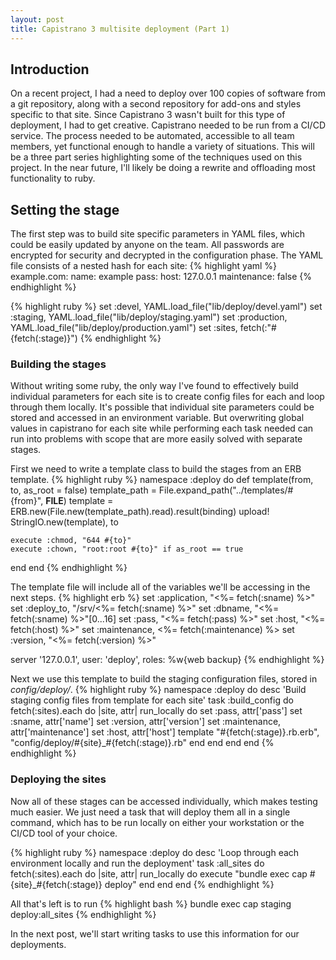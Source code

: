 ```yaml
---
layout: post
title: Capistrano 3 multisite deployment (Part 1)
---
```

## Introduction
On a recent project, I had a need to deploy over 100 copies of software from a git repository, along with a second repository for add-ons and styles specific to that site.  Since Capistrano 3 wasn't built for this type of deployment, I had to get creative.  Capistrano needed to be run from a CI/CD service.  The process needed to be automated, accessible to all team members, yet functional enough to handle a variety of situations.  This will be a three part series highlighting some of the techniques used on this project.  In the near future, I'll likely be doing a rewrite and offloading most functionality to ruby.

## Setting the stage
The first step was to build site specific parameters in YAML files, which could be easily updated by anyone on the team.  All passwords are encrypted for security and decrypted in the configuration phase.  The YAML file consists of a nested hash for each site:
{% highlight yaml %}
example.com:
  name: example
  pass:
  host: 127.0.0.1
  maintenance: false
{% endhighlight %}

{% highlight ruby %}
set :devel,         YAML.load_file("lib/deploy/devel.yaml")
set :staging,       YAML.load_file("lib/deploy/staging.yaml")
set :production,    YAML.load_file("lib/deploy/production.yaml")
set :sites,         fetch(:"#{fetch(:stage)}")
{% endhighlight %}

### Building the stages
Without writing some ruby, the only way I've found to effectively build individual parameters for each site is to create config files for each and loop through them locally.  It's possible that individual site parameters could be stored and accessed in an environment variable.  But overwriting global values in capistrano for each site while performing each task needed can run into problems with scope that are more easily solved with separate stages.

First we need to write a template class to build the stages from an ERB template.
{% highlight ruby %}
namespace :deploy do
  def template(from, to, as_root = false)
    template_path = File.expand_path("../templates/#{from}", __FILE__)
    template = ERB.new(File.new(template_path).read).result(binding)
    upload! StringIO.new(template), to

    execute :chmod, "644 #{to}"
    execute :chown, "root:root #{to}" if as_root == true
  end
end
{% endhighlight %}

The template file will include all of the variables we'll be accessing in the next steps.
{% highlight erb %}
set :application, "<%= fetch(:sname) %>"
set :deploy_to,   "/srv/<%= fetch(:sname) %>"
set :dbname,      "<%= fetch(:sname) %>"[0...16]
set :pass,        "<%= fetch(:pass) %>"
set :host,        "<%= fetch(:host) %>"
set :maintenance, <%= fetch(:maintenance) %>
set :version,     "<%= fetch(:version) %>"

server '127.0.0.1', user: 'deploy', roles: %w{web backup}
{% endhighlight %}

Next we use this template to build the staging configuration files, stored in *config/deploy/*.
{% highlight ruby %}
namespace :deploy do
  desc 'Build staging config files from template for each site'
  task :build_config do
    fetch(:sites).each do |site, attr|
      run_locally do
        set :pass, attr['pass']
        set :sname, attr['name']
        set :version, attr['version']
        set :maintenance, attr['maintenance']
        set :host, attr['host']
        template "#{fetch(:stage)}.rb.erb", "config/deploy/#{site}_#{fetch(:stage)}.rb"
      end
    end
  end
end
{% endhighlight %}

### Deploying the sites

Now all of these stages can be accessed individually, which makes testing much easier.  We just need a task that will deploy them all in a single command, which has to be run locally on either your workstation or the CI/CD tool of your choice.

{% highlight ruby %}
namespace :deploy do
  desc 'Loop through each environment locally and run the deployment'
  task :all_sites do
    fetch(:sites).each do |site, attr|
      run_locally do
        execute "bundle exec cap #{site}_#{fetch(:stage)} deploy"
      end
    end
  end
{% endhighlight %}

All that's left is to run
{% highlight bash %}
bundle exec cap staging deploy:all_sites
{% endhighlight %}

In the next post, we'll start writing tasks to use this information for our deployments.